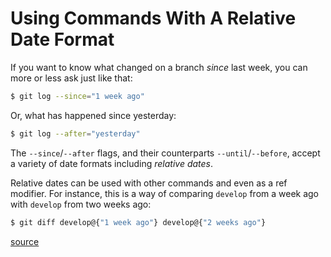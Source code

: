# Using Commands With A Relative Date Format

If you want to know what changed on a branch _since_ last week, you can more or
less ask just like that:

```bash
$ git log --since="1 week ago"
```

Or, what has happened since yesterday:

```bash
$ git log --after="yesterday"
```

The `--since`/`--after` flags, and their counterparts `--until`/`--before`,
accept a variety of date formats including _relative dates_.

Relative dates can be used with other commands and even as a ref modifier. For
instance, this is a way of comparing `develop` from a week ago with `develop`
from two weeks ago:

```bash
$ git diff develop@{"1 week ago"} develop@{"2 weeks ago"}
```

[source](https://alexpeattie.com/blog/working-with-dates-in-git)
